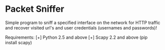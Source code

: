 # Packet Sniffer

Simple program to sniff a specified interface on the network for HTTP traffic and recover visited url's and user credentials (usernames and passwords)!

Requirements:
[+]  Python 2.5 and above
[+]  Scapy 2.2 and above (pip install scapy)
